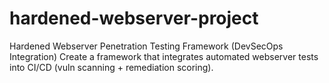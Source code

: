 # hardened-webserver-project
Hardened Webserver Penetration Testing Framework (DevSecOps Integration) Create a framework that integrates automated webserver tests into CI/CD (vuln scanning + remediation scoring).
